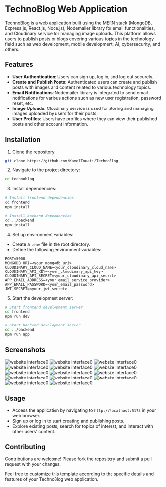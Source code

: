 # TechnoBlog Web Application

TechnoBlog is a web application built using the MERN stack (MongoDB, Express.js, React.js, Node.js), Nodemailer library for email functionalities, and Cloudinary service for managing image uploads. This platform allows users to publish posts or blogs covering various topics in the technology field such as web development, mobile development, AI, cybersecurity, and others.

## Features

- **User Authentication**: Users can sign up, log in, and log out securely.
- **Create and Publish Posts**: Authenticated users can create and publish posts with images and content related to various technology topics.
- **Email Notifications**: Nodemailer library is integrated to send email notifications for various actions such as new user registration, password reset, etc.
- **Image Uploads**: Cloudinary service is used for storing and managing images uploaded by users for their posts.
- **User Profiles**: Users have profiles where they can view their published posts and other account information.

## Installation

1. Clone the repository:

```bash
git clone https://github.com/KamelTouati/TechnoBlog
```

2. Navigate to the project directory:

```bash
cd technoblog
```

3. Install dependencies:

```bash
# Install frontend dependencies
cd frontend
npm install

# Install backend dependencies
cd ../backend
npm install
```

4. Set up environment variables:

- Create a `.env` file in the root directory.
- Define the following environment variables:

```
PORT=5000
MONGODB_URI=<your_mongodb_uri>
CLOUDINARY_CLOUD_NAME=<your_cloudinary_cloud_name>
CLOUDINARY_API_KEY=<your_cloudinary_api_key>
CLOUDINARY_API_SECRET=<your_cloudinary_api_secret>
APP_EMAIL_ADDRESS=<your_email_service_provider>
APP_EMAIL_PASSWORD=<your_email_password>
JWT_SECRET=<your_jwt_secret>
```

5. Start the development server:

```bash
# Start frontend development server
cd frontend
npm run dev

# Start backend development server
cd ../backend
npm run app
```

## Screenshots

![website interface0](<Screenshots/(1).png>)
![website interface0](<Screenshots/(2).png>)
![website interface0](<Screenshots/(3).png>)
![website interface0](<Screenshots/(4).png>)
![website interface0](<Screenshots/(5).png>)
![website interface0](<Screenshots/(6).png>)
![website interface0](<Screenshots/(7).png>)
![website interface0](<Screenshots/(8).png>)
![website interface0](<Screenshots/(9).png>)
![website interface0](<Screenshots/(10).png>)
![website interface0](<Screenshots/(11).png>)
![website interface0](<Screenshots/(12).png>)
![website interface0](<Screenshots/(13).png>)
![website interface0](<Screenshots/(14).png>)

## Usage

- Access the application by navigating to `http://localhost:5173` in your web browser.
- Sign up or log in to start creating and publishing posts.
- Explore existing posts, search for topics of interest, and interact with other users' content.

## Contributing

Contributions are welcome! Please fork the repository and submit a pull request with your changes.

Feel free to customize this template according to the specific details and features of your TechnoBlog web application.
